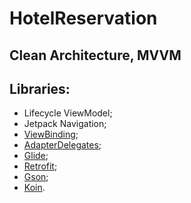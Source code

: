 # HotelReservation
## Clean Architecture, MVVM
## Libraries:
- Lifecycle ViewModel;
- Jetpack Navigation;
- [ViewBinding](https://github.com/androidbroadcast/ViewBindingPropertyDelegate);
- [AdapterDelegates](https://github.com/sockeqwe/AdapterDelegates);
- [Glide](https://github.com/bumptech/glide);
- [Retrofit](https://github.com/square/retrofit);
- [Gson](https://github.com/google/gson);
- [Koin](https://github.com/InsertKoinIO/koin).